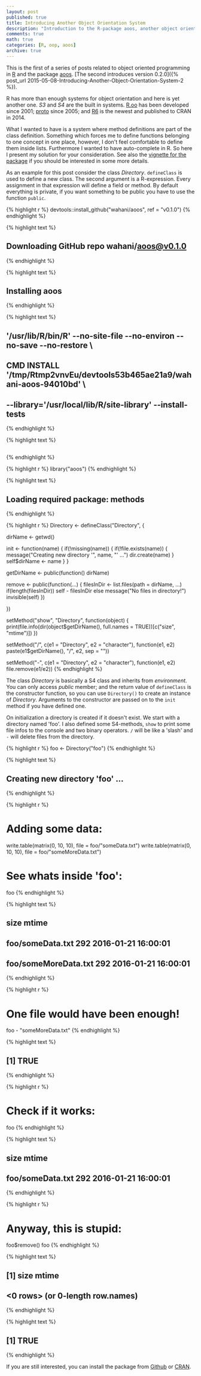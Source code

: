 ```yaml
---
layout: post
published: true
title: Introducing Another Object Orientation System
description: "Introduction to the R-package aoos, another object orientation system in R - v0.1.0."
comments: true
math: true
categories: [R, oop, aoos]
archive: true
---
```


This is the first of a series of posts related to object oriented programming in [R](https://cran.r-project.org/) and the package [aoos](https://cran.r-project.org/package=aoos).
[The second introduces version 0.2.0]({% post_url 2015-05-08-Introducing-Another-Object-Orientation-System-2 %}).

R has more than enough systems for object orientation and here is yet another one. *S3* and *S4* are the built in systems. [R.oo](http://cran.r-project.org/web/packages/R.oo/index.html) has been developed since 2001; [proto](http://cran.r-project.org/web/packages/proto/index.html) since 2005; and [R6](http://cran.r-project.org/web/packages/R6/index.html) is the newest and published to CRAN in 2014.

What I wanted to have is a system where method definitions are part of the class definition. Something which forces me to define functions belonging to one concept in one place, however, I don't feel comfortable to define them inside lists. Furthermore I wanted to have auto-complete in R. So here I present my solution for your consideration. See also the [vignette for the package](http://wahani.github.io/aoos/vignettes/Introduction.html) if you should be interested in some more details.

As an example for this post consider the class *Directory*. `defineClass` is used to define a new class. The second argument is a R-expression. Every assignment in that expression will define a field or method. By default everything is private, if you want something to be public you have to use the function `public`.


{% highlight r %}
devtools::install_github("wahani/aoos", ref = "v0.1.0")
{% endhighlight %}



{% highlight text %}
## Downloading GitHub repo wahani/aoos@v0.1.0
{% endhighlight %}



{% highlight text %}
## Installing aoos
{% endhighlight %}



{% highlight text %}
## '/usr/lib/R/bin/R' --no-site-file --no-environ --no-save --no-restore  \
##   CMD INSTALL '/tmp/Rtmp2vnvEu/devtools53b465ae21a9/wahani-aoos-94010bd'  \
##   --library='/usr/local/lib/R/site-library' --install-tests
{% endhighlight %}



{% highlight text %}
## 
{% endhighlight %}



{% highlight r %}
library("aoos")
{% endhighlight %}



{% highlight text %}
## Loading required package: methods
{% endhighlight %}



{% highlight r %}
Directory <- defineClass("Directory", {

  dirName <- getwd()

  init <- function(name) {
    if(!missing(name)) {
      if(!file.exists(name)) {
        message("Creating new directory '", name, "' ...")
        dir.create(name)
        }
      self$dirName <- name
    }
  }

  getDirName <- public(function() dirName)

  remove <- public(function(...) {
    filesInDir <- list.files(path = dirName, ...)
    if(length(filesInDir)) self - filesInDir else message("No files in directory!")
    invisible(self)
  })

})

setMethod("show", "Directory",
          function(object) {
            print(file.info(dir(object$getDirName(), full.names = TRUE))[c("size", "mtime")])
            })

setMethod("/", c(e1 = "Directory", e2 = "character"),
          function(e1, e2) paste(e1$getDirName(), "/", e2, sep = ""))

setMethod("-", c(e1 = "Directory", e2 = "character"),
          function(e1, e2) file.remove(e1/e2))
{% endhighlight %}

The class *Directory* is basically a S4 class and inherits from *environment*. You can only access *public* member; and the return value of `defineClass` is the constructor function, so you can use `Directory()` to create an instance of *Directory*. Arguments to the constructor are passed on to the `init` method if you have defined one.

On initialization a directory is created if it doesn't exist. We start with a directory named 'foo'. I also defined some S4-methods, `show` to print some file infos to the console and two binary operators. `/` will be like a 'slash' and `-` will delete files from the directory.


{% highlight r %}
foo <- Directory("foo")
{% endhighlight %}



{% highlight text %}
## Creating new directory 'foo' ...
{% endhighlight %}



{% highlight r %}
# Adding some data:
write.table(matrix(0, 10, 10), file = foo/"someData.txt")
write.table(matrix(0, 10, 10), file = foo/"someMoreData.txt")

# See whats inside 'foo':
foo
{% endhighlight %}



{% highlight text %}
##                      size               mtime
## foo/someData.txt      292 2016-01-21 16:00:01
## foo/someMoreData.txt  292 2016-01-21 16:00:01
{% endhighlight %}



{% highlight r %}
# One file would have been enough!
foo - "someMoreData.txt"
{% endhighlight %}



{% highlight text %}
## [1] TRUE
{% endhighlight %}



{% highlight r %}
# Check if it works:
foo
{% endhighlight %}



{% highlight text %}
##                  size               mtime
## foo/someData.txt  292 2016-01-21 16:00:01
{% endhighlight %}



{% highlight r %}
# Anyway, this is stupid:
foo$remove()
foo
{% endhighlight %}



{% highlight text %}
## [1] size  mtime
## <0 rows> (or 0-length row.names)
{% endhighlight %}


{% highlight text %}
## [1] TRUE
{% endhighlight %}

If you are still interested, you can install the package from [Github](https://github.com/wahani/aoos) or [CRAN](http://cran.r-project.org/web/packages/aoos/index.html).
